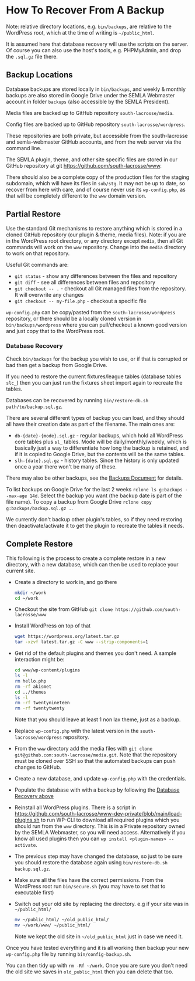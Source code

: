 # How To Recover From A Backup

Note: relative directory locations, e.g. `bin/backups`, are relative to the WordPress root, which at the time of writing is `~/public_html`.

It is assumed here that database recovery will use the scripts on the server. Of course you can also use the host's tools, e.g. PHPMyAdmin, and drop the `.sql.gz` file there.

## Backup Locations

Database backups are stored locally in `bin/backups`, and weekly & monthly backups are also stored in Google Drive under the SEMLA Webmaster account in folder `backups` (also accessible by the SEMLA President).

Media files are backed up to GitHub repository `south-lacrosse/media`.

Config files are backed up to GitHub repository `south-lacrosse/wordpress`.

These repositories are both private, but accessible from the south-lacrosse and semla-webmaster GitHub accounts, and from the web server via the command line.

The SEMLA plugin, theme, and other site specific files are stored in our GitHub repository at git <https://github.com/south-lacrosse/www>.

There should also be a complete copy of the production files for the staging subdomain, which will have its files in `sub/stg`. It may not be up to date, so recover from here with care, and of course never use its `wp-config.php`, as that will be completely different to the `www` domain version.

## Partial Restore

Use the standard Git mechanisms to restore anything which is stored in a cloned GitHub repository (our plugin & theme, media files). Note: if you are in the WordPress root directory, or any directory except `media`, then all Git commands will work on the `www` repository. Change into the `media` directory to work on that repository.

Useful Git commands are:

* `git status` - show any differences between the files and repository
* `git diff` - see all differences between files and repository
* `git checkout -- .` - checkout all Git managed files from the repository. It will overwrite any changes
* `git checkout -- my-file.php` - checkout a specific file

`wp-config.php` can be copy/pasted from the `south-lacrosse/wordpress` repository, or there should be a locally cloned version in `bin/backups/wordpress` where you can pull/checkout a known good version and just copy that to the WordPress root.

### Database Recovery

Check `bin/backups` for the backup you wish to use, or if that is corrupted or bad then get a backup from Google Drive.

If you need to restore the current fixtures/league tables (database tables `slc_`) then you can just run the fixtures sheet import again to recreate the tables.

Databases can be recovered by running `bin/restore-db.sh path/to/backup.sql.gz`.

There are several different types of backup you can load, and they should all have their creation date as part of the filename. The main ones are:

* `db-{date}-{mode}.sql.gz` - regular backups, which hold all WordPress core tables plus `sl_` tables. Mode will be daily/monthly/weekly, which is basically just a way to differentiate how long the backup is retained, and if it is copied to Google Drive, but the contents will be the same tables.
* `slh-{date}.sql.gz` - history tables. Since the history is only updated once a year there won't be many of these.

There may also be other backups, see the [Backups Document](backups.md#database-backups) for details.

To list backups on Google Drive for the last 2 weeks `rclone ls g:backups --max-age 14d`. Select the backup you want (the backup date is part of the file name). To copy a backup from Google Drive `rclone copy g:backups/backup.sql.gz .`.

We currently don't backup other plugin's tables, so if they need restoring then deactivate/activate it to get the plugin to recreate the tables it needs.

## Complete Restore

This following is the process to create a complete restore in a new directory, with a new database, which can then be used to replace your current site.

* Create a directory to work in, and go there

    ```bash
    mkdir ~/work
    cd ~/work
    ```

* Checkout the site from GitHub `git clone https://github.com/south-lacrosse/www`
* Install WordPress on top of that

    ```bash
    wget https://wordpress.org/latest.tar.gz
    tar -xzvf latest.tar.gz -C www --strip-components=1
    ```

* Get rid of the default plugins and themes you don't need. A sample interaction might be:

    ```bash
    cd www/wp-content/plugins
    ls -l
    rm hello.php
    rm -rf akismet
    cd ../themes
    ls -l
    rm -rf twentynineteen
    rm -rf twentytwenty
    ```

    Note that you should leave at least 1 non lax theme, just as a backup.

* Replace `wp-config.php` with the latest version in the `south-lacrosse/wordpress` repository.
* From the `www` directory add the media files with `git clone git@github.com:south-lacrosse/media.git`. Note that the repository must be cloned over SSH so that the automated backups can push changes to GitHub.
* Create a new database, and update `wp-config.php` with the credentials.
* Populate the database with with a backup by following the [Database Recovery above](#database-recovery)
* Reinstall all WordPress plugins. There is a script in <https://github.com/south-lacrosse/www-dev-private/blob/main/load-plugins.sh> to run WP-CLI to download all required plugins which you should run from the `www` directory. This is in a Private repository owned by the SEMLA Webmaster, so you will need access. Alternatively if you know all used plugins then you can `wp install <plugin-names> --activate`.
* The previous step may have changed the database, so just to be sure you should restore the database again using `bin/restore-db.sh backup.sql.gz`.
* Make sure all the files have the correct permissions. From the WordPress root run `bin/secure.sh` (you may have to set that to executable first)
* Switch out your old site by replacing the directory. e.g if your site was in `~/public_html/`

    ```bash
    mv ~/public_html/ ~/old_public_html/
    mv ~/work/www/ ~/public_html/
    ```

    Note we kept the old site in `~/old_public_html` just in case we need it.

Once you have tested everything and it is all working then backup your new `wp-config.php` file by running `bin/config-backup.sh`.

You can then tidy up with `rm -Rf ~/work`. Once you are sure you don't need the old site we saves in `old_public_html` then you can delete that too.
